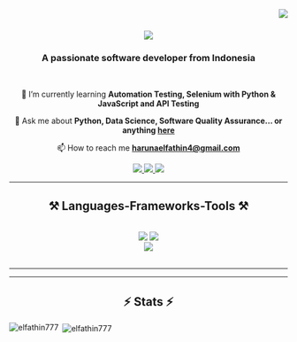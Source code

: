 <img align="right" src="https://visitor-badge.laobi.icu/badge?page_id=elfathin777.elfathin777" />

<h1 align="center">
    <img src="https://readme-typing-svg.herokuapp.com/?font=Righteous&size=35&center=true&vCenter=true&width=500&height=70&duration=4000&lines=Hi+There!+👋;+I'm+Haruna+Elfathin!;" />
</h1>

<h3 align="center">A passionate software developer from Indonesia  </h3>

<br/>

<div align="center">
 
🌱 I’m currently learning **Automation Testing, Selenium with Python & JavaScript and API Testing** 

💬 Ask me about **Python, Data Science, Software Quality Assurance... or anything [here](https://github.com/elfathin777/elfathin777/issues)**

📫 How to reach me **harunaelfathin4@gmail.com**

 </div>
 
<div align="center"> 
  <a href="mailto:harunaelfathin4@gmail.com">
    <img src="https://img.shields.io/badge/Gmail-333333?style=for-the-badge&logo=gmail&logoColor=red" />
  </a>
  <a href="https://linkedin.com/in/haruna-elfathin" target="_blank">
    <img src="https://img.shields.io/badge/LinkedIn-0077B5?style=for-the-badge&logo=linkedin&logoColor=white" target="_blank" />
  </a>
  <a href="https://github.com/elfathin777/" target="_blank">
     <img src="https://img.shields.io/badge/Portfolio-FF5722?style=for-the-badge&logo=todoist&logoColor=white" target="_blank" /> <!-- sqlite, safari, google-chrome are other good icon options -->
  </a>
</div>

 <hr/>
 
<h2 align="center">⚒️ Languages-Frameworks-Tools ⚒️</h2>
<br/>
<div align="center">
    <img src="https://skillicons.dev/icons?i=bootstrap,mui,html,css,php,laravel,vscode,github,figma,tailwind,git,r" />
    <img src="https://skillicons.dev/icons?i=nodejs,react,javascript,typescript,express,mongodb,c,java,mysql,python, flask" /><br>
    <img src="https://skillicons.dev/icons?i=postman,katalon,cypress,selenium,jira,trello" /><br>
</div>

<br/>
<hr/>

<hr/>

<h2 align="center">⚡ Stats ⚡</h2>

<p><img align="left" src="https://github-readme-stats.vercel.app/api/top-langs?username=elfathin777&show_icons=true&locale=en&layout=compact" alt="elfathin777" /></p>
<p>&nbsp;<img align="center" src="https://github-readme-stats.vercel.app/api?username=elfathin777&show_icons=true&locale=en" alt="elfathin777" /></p>


